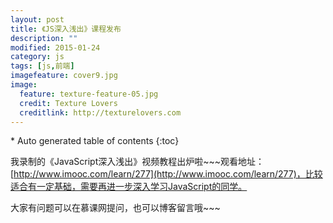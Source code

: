 ```yaml
---
layout: post
title: 《JS深入浅出》课程发布
description: ""
modified: 2015-01-24
category: js
tags: [js,前端]
imagefeature: cover9.jpg
image:
  feature: texture-feature-05.jpg
  credit: Texture Lovers
  creditlink: http://texturelovers.com
---
```


<style type="text/css">
    .trans {
        font-size:12px;
        color:#999;
    }
</style>
<section id="table-of-contents" class="toc">
<div id="drawer" markdown="1">
*  Auto generated table of contents
{:toc}
</div>
</section><!-- /#table-of-contents -->

我录制的《JavaScript深入浅出》视频教程出炉啦~~~观看地址：[http://www.imooc.com/learn/277](http://www.imooc.com/learn/277)，比较适合有一定基础，需要再进一步深入学习JavaScript的同学。

大家有问题可以在慕课网提问，也可以博客留言哦~~~
